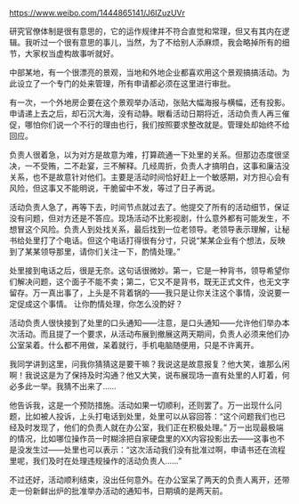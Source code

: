 https://www.weibo.com/1444865141/J6IZuzUVr

研究官僚体制是很有意思的，它的运作规律并不符合直觉和常理，但又有其内在逻辑。我听过一个很有意思的事儿，当然，为了不给别人添麻烦，我会略掉所有的细节，大家权当虚构故事听就好。

中部某地，有一个很漂亮的景观，当地和外地企业都喜欢用这个景观搞搞活动。为此设立了一个专门的处来管理，所有申请都必须在这里进行审批。

有一次，一个外地房企要在这个景观举办活动，张贴大幅海报与横幅，还有投影。申请递上去之后，却石沉大海，没有动静。眼看活动日期将近，活动负责人再三催促，哪怕你们说一个不行的理由也行，我们按照要求整改就是。管理处却始终不给回应。

负责人很着急，以为对方是故意为难，打算疏通一下处里的关系。但那边态度很坚决，一不受贿，二不赴宴，三不解释。几经周折，负责人才搞明白，这事和廉洁没关系，也不是故意针对他们。主要是活动时间恰好赶上一个敏感期，对方担心会有风险，但这事又不能明说，干脆留中不发，等过了日子再说。

活动负责人急了，再等下去，时间节点就过去了。他提交了所有的活动细节，保证没有问题，但对方还是不答应。现场活动不比影视剧，什么意外都有可能发生，不想冒这个风险。负责人到处找关系，最后找到一位老领导。老领导表示理解，让秘书给处里打了个电话。但这个电话打得很有分寸，只说“某某企业有个想法，反映到了某某领导那里，请你们关注一下，酌情处理。”

处里接到电话之后，很是无奈。这句话很微妙。第一，它是一种背书，领导希望你们解决问题，这个面子不能不卖；第二，它又不是背书，既无正式文件，也无文字留存。万一真出事了，上头是不背着锅的——我只是让你关注这个事情，没说要一定促成这个事情。
让你酌情处理，你怎么没酌好？

活动负责人很快接到了处里的口头通知——注意，是口头通知——允许他们举办本次活动。而且提了一个要求，从活动布展到撤展这两天期间，负责人必须来他们办公室呆着。什么都不用做，呆着就行，手机电脑随便用，只是不许离开。

我同学讲到这里，问我你猜猜这是要干嘛？我说这是故意报复？他大笑，谁那么闲啊！我说这是为了保持及时沟通？他又大笑，说布展现场一直有处里的人盯着，何必多此一举。我猜不出来了……

他告诉我，这是一个预防措施。活动如果一切顺利，还则罢了。万一出现什么问题，比如被人投诉，上头打电话到处里，处里可以从容回答：“这个问题我们也已经及时发现了，他们的负责人就在办公室，我们正在积极处理。” 万一出现最极端的情况，比如哪位操作员一时糊涂把自家硬盘里的XX内容投影出去——这事也不是没发生过——处里也可以表示：“这次活动我们没有批准过啊，申请书还在流程里呢，我们及时在处理违规操作的活动负责人……”

不过还好，活动顺利结束，没出任何意外。在办公室呆了两天的负责人离开，还带走一份新鲜出炉的批准举办活动的通知书，日期填的是两天前。
